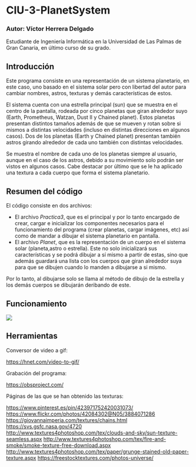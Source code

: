 # CIU-3-PlanetSystem

### Autor: Víctor Herrera Delgado
Estudiante de Ingeniería Informática en la Universidad de Las Palmas de Gran Canaria, en último curso de su grado.



## Introducción 

Este programa consiste en una representación de un sistema planetario, en este caso, uno basado en el sistema solar pero con libertad del autor para cambiar nombres, astros, texturas y demás características de estos.

El sistema cuenta con una estrella principal (sun) que se muestra en el centro de la pantalla, rodeada por cinco planetas que giran alrededor suyo (Earth, Prometheus, Watzan, Dust II y Chained planet). Estos planetas presentan distintos tamaños además de que se mueven y rotan sobre si mismos a distintas velocidades (incluso en distintas direcciones en algunos casos). 
Dos de los planetas (Earth y Chained planet) presentan también astros girando alrededor de cada uno también con distintas velocidades.

Se muestra el nombre de cada uno de los planetas siempre al usuario, aunque en el caso de los astros, debido a su movimiento solo podrán ser vistos en algunos casos.
Cabe destacar por último que se le ha aplicado una textura a cada cuerpo que forma el sistema planetario.



## Resumen del código
El código consiste en dos archivos:

- El archivo *Practica3*, que es el principal y por lo tanto encargado de crear, cargar e inicializar los componentes necesarios para el funcionamiento del programa (crear planetas, cargar imágenes, etc) así como de mandar a dibujar el sistema planetario en pantalla.
- El archivo *Planet*, que es la representación de un cuerpo en el sistema solar (planeta,astro o estrella). Este no solo inicializará sus características y se podrá dibujar a sí mismo a partir de estas, sino que además guardará una lista con los cuerpos que giran alrededor suya para que se dibujen cuando lo manden a dibujarse a si mismo.

Por lo tanto, al dibujarse solo se llama al método de dibujo de la estrella y los demás cuerpos se dibujarán deribando de este.

## Funcionamiento
![](Practica3.gif)

## Herramientas

Conversor de video a gif:

https://hnet.com/video-to-gif/

Grabación del programa:

https://obsproject.com/

Páginas de las que se han obtenido las texturas:

https://www.pinterest.es/pin/423971752420031073/   
https://www.flickr.com/photos/42084302@N05/3884071286   
https://giovannaimperia.com/textures/chains.html     
https://svs.gsfc.nasa.gov/4720  
http://www.textures4photoshop.com/tex/clouds-and-sky/sun-texture-seamless.aspx
http://www.textures4photoshop.com/tex/fire-and-smoke/smoke-texture-free-download.aspx
http://www.textures4photoshop.com/tex/paper/grunge-stained-old-paper-texture.aspx
https://freestocktextures.com/photos-universe/

